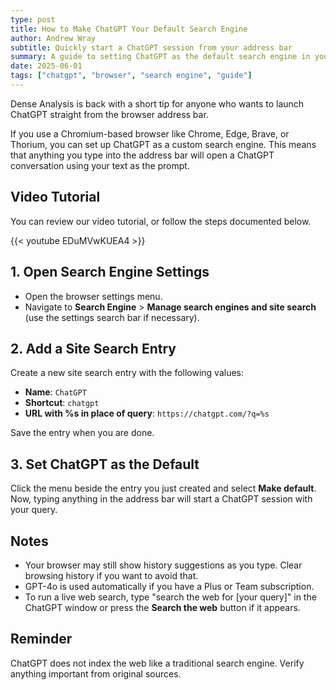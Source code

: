 ```yaml
---
type: post
title: How to Make ChatGPT Your Default Search Engine
author: Andrew Wray
subtitle: Quickly start a ChatGPT session from your address bar
summary: A guide to setting ChatGPT as the default search engine in your Chromium-based browser.
date: 2025-06-01
tags: ["chatgpt", "browser", "search engine", "guide"]
---
```


Dense Analysis is back with a short tip for anyone who wants to launch ChatGPT straight from the browser address bar.

If you use a Chromium-based browser like Chrome, Edge, Brave, or Thorium, you can set up ChatGPT as a custom search engine. This means that anything you type into the address bar will open a ChatGPT conversation using your text as the prompt.

## Video Tutorial

You can review our video tutorial, or follow the steps documented below.

{{< youtube EDuMVwKUEA4 >}}

## 1. Open Search Engine Settings

* Open the browser settings menu.
* Navigate to **Search Engine** > **Manage search engines and site search** (use the settings search bar if necessary).

## 2. Add a Site Search Entry

Create a new site search entry with the following values:

* **Name**: `ChatGPT`
* **Shortcut**: `chatgpt`
* **URL with %s in place of query**: `https://chatgpt.com/?q=%s`

Save the entry when you are done.

## 3. Set ChatGPT as the Default

Click the menu beside the entry you just created and select **Make default**. Now, typing anything in the address bar will start a ChatGPT session with your query.

## Notes

* Your browser may still show history suggestions as you type. Clear browsing history if you want to avoid that.
* GPT-4o is used automatically if you have a Plus or Team subscription.
* To run a live web search, type "search the web for [your query]" in the ChatGPT window or press the **Search the web** button if it appears.

## Reminder

ChatGPT does not index the web like a traditional search engine. Verify anything important from original sources.

